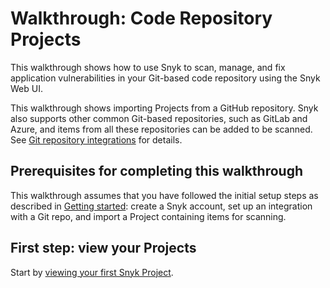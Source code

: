 # Walkthrough: Code Repository Projects

This walkthrough shows how to use Snyk to scan, manage, and fix application vulnerabilities in your Git-based code repository using the Snyk Web UI.

This walkthrough shows importing Projects from a GitHub repository. Snyk also supports other common Git-based repositories, such as GitLab and Azure, and items from all these repositories can be added to be scanned. See [Git repository integrations](../../scm-integrations/snyk-scm-integrations/) for details.

## Prerequisites for completing this walkthrough

This walkthrough assumes that you have followed the initial setup steps as described in [Getting started](../../getting-started/): create a Snyk account, set up an integration with a Git repo, and import a Project containing items for scanning.

## First step: view your Projects

Start by [viewing your first Snyk Project](view-your-first-snyk-projects.md).
